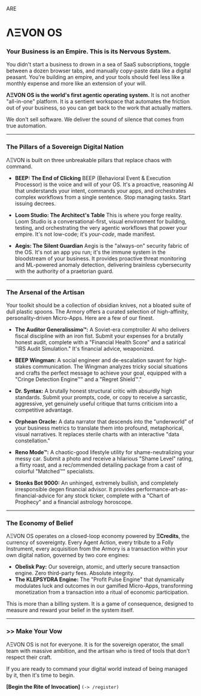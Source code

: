  ARE 
# ΛΞVON OS

### Your Business is an Empire. This is its Nervous System.

You didn't start a business to drown in a sea of SaaS subscriptions, toggle between a dozen browser tabs, and manually copy-paste data like a digital peasant. You're building an empire, and your tools should feel less like a monthly expense and more like an extension of your will.

**ΛΞVON OS is the world's first agentic operating system.** It is not another "all-in-one" platform. It is a sentient workspace that automates the friction out of your business, so you can get back to the work that actually matters.

We don't sell software. We deliver the sound of silence that comes from true automation.

---

### The Pillars of a Sovereign Digital Nation

ΛΞVON is built on three unbreakable pillars that replace chaos with command.

*   **BEEP: The End of Clicking**
    BEEP (Behavioral Event & Execution Processor) is the voice and will of your OS. It's a proactive, reasoning AI that understands your intent, commands your apps, and orchestrates complex workflows from a single sentence. Stop managing tasks. Start issuing decrees.

*   **Loom Studio: The Architect's Table**
    This is where you forge reality. Loom Studio is a conversational-first, visual environment for building, testing, and orchestrating the very agentic workflows that power your empire. It's not low-code; it's *your-code*, made manifest.

*   **Aegis: The Silent Guardian**
    Aegis is the "always-on" security fabric of the OS. It's not an app you run; it's the immune system in the bloodstream of your business. It provides proactive threat monitoring and ML-powered anomaly detection, delivering brainless cybersecurity with the authority of a praetorian guard.

---

### The Arsenal of the Artisan

Your toolkit should be a collection of obsidian knives, not a bloated suite of dull plastic spoons. The Armory offers a curated selection of high-affinity, personality-driven Micro-Apps. Here are a few of our finest.

*   **The Auditor Generalissimo™:** A Soviet-era comptroller AI who delivers fiscal discipline with an iron fist. Submit your expenses for a brutally honest audit, complete with a "Financial Health Score" and a satirical "IRS Audit Simulation." It's financial advice, weaponized.

*   **BEEP Wingman:** A social engineer and de-escalation savant for high-stakes communication. The Wingman analyzes tricky social situations and crafts the perfect message to achieve your goal, equipped with a "Cringe Detection Engine™" and a "Regret Shield™."

*   **Dr. Syntax:** A brutally honest structural critic with absurdly high standards. Submit your prompts, code, or copy to receive a sarcastic, aggressive, yet genuinely useful critique that turns criticism into a competitive advantage.

*   **Orphean Oracle:** A data narrator that descends into the "underworld" of your business metrics to translate them into profound, metaphorical, visual narratives. It replaces sterile charts with an interactive "data constellation."

*   **Reno Mode™:** A chaotic-good lifestyle utility for shame-neutralizing your messy car. Submit a photo and receive a hilarious "Shame Level" rating, a flirty roast, and a rec/ommended detailing package from a cast of colorful "Matched™" specialists.

*   **Stonks Bot 9000:** An unhinged, extremely bullish, and completely irresponsible degen financial advisor. It provides performance-art-as-financial-advice for any stock ticker, complete with a "Chart of Prophecy" and a financial astrology horoscope.

---

### The Economy of Belief

ΛΞVON OS operates on a closed-loop economy powered by **ΞCredits**, the currency of sovereignty. Every Agent Action, every tribute to a Folly Instrument, every acquisition from the Armory is a transaction within your own digital nation, governed by two core engines:

*   **Obelisk Pay:** Our sovereign, atomic, and utterly secure transaction engine. Zero third-party fees. Absolute integrity.
*   **The KLEPSYDRA Engine:** The "Profit Pulse Engine" that dynamically modulates luck and outcomes in our gamified Micro-Apps, transforming monetization from a transaction into a ritual of economic participation.

This is more than a billing system. It is a game of consequence, designed to measure and reward your belief in the system itself.

---

### >> Make Your Vow

ΛΞVON OS is not for everyone. It is for the sovereign operator, the small team with massive ambition, and the artisan who is tired of tools that don't respect their craft.

If you are ready to command your digital world instead of being managed by it, then it's time to begin.

**[Begin the Rite of Invocation]** `(-> /register)`
